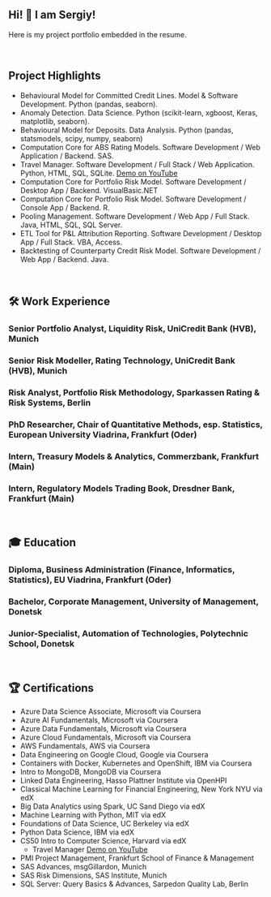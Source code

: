 ## Hi! 👋 I am Sergiy!
Here is my project portfolio embedded in the resume.

&nbsp; 
## Project Highlights
- Behavioural Model for Committed Credit Lines. Model & Software Development. Python (pandas, seaborn).
- Anomaly Detection. Data Science. Python (scikit-learn, xgboost, Keras, matplotlib, seaborn).
- Behavioural Model for Deposits. Data Analysis. Python (pandas, statsmodels, scipy, numpy, seaborn)
- Computation Core for ABS Rating Models. Software Development / Web Application / Backend. SAS.
- Travel Manager. Software Development / Full Stack / Web Application. Python, HTML, SQL, SQLite. [Demo on YouTube](https://www.youtube.com/watch?v=2uNq-8x65oU)
- Computation Core for Portfolio Risk Model. Software Development / Desktop App / Backend. VisualBasic.NET
- Computation Core for Portfolio Risk Model. Software Development / Console App / Backend. R.
- Pooling Management. Software Development / Web App / Full Stack. Java, HTML, SQL, SQL Server.
- ETL Tool for P&L Attribution Reporting. Software Development / Desktop App / Full Stack. VBA, Access.
- Backtesting of Counterparty Credit Risk Model. Software Development / Web App / Backend. Java.

&nbsp;  
## 🛠 Work Experience
### Senior Portfolio Analyst, Liquidity Risk, UniCredit Bank (HVB), Munich
### Senior Risk Modeller, Rating Technology, UniCredit Bank (HVB), Munich
### Risk Analyst, Portfolio Risk Methodology, Sparkassen Rating & Risk Systems, Berlin
### PhD Researcher, Chair of Quantitative Methods, esp. Statistics, European University Viadrina, Frankfurt (Oder)
### Intern, Treasury Models & Analytics, Commerzbank, Frankfurt (Main)
### Intern, Regulatory Models Trading Book, Dresdner Bank, Frankfurt (Main)

&nbsp;  
## 🎓 Education
### Diploma, Business Administration (Finance, Informatics, Statistics), EU Viadrina, Frankfurt (Oder)
### Bachelor, Corporate Management, University of Management, Donetsk
### Junior-Specialist, Automation of Technologies, Polytechnic School, Donetsk

&nbsp;
## 🏆 Certifications
- Azure Data Science Associate, Microsoft via Coursera
- Azure AI Fundamentals, Microsoft via Coursera
- Azure Data Fundamentals, Microsoft via Coursera
- Azure Cloud Fundamentals, Microsoft via Coursera
- AWS Fundamentals, AWS via Coursera
- Data Engineering on Google Cloud, Google via Coursera
- Containers with Docker, Kubernetes and OpenShift, IBM via Coursera
- Intro to MongoDB, MongoDB via Coursera
- Linked Data Engineering, Hasso Plattner Institute via OpenHPI
- Classical Machine Learning for Financial Engineering, New York NYU via edX
- Big Data Analytics using Spark, UC Sand Diego via edX
- Machine Learning with Python, MIT via edX
- Foundations of Data Science, UC Berkeley via edX
- Python Data Science, IBM via edX
- CS50 Intro to Computer Science, Harvard via edX <br/>
    - Travel Manager [Demo on YouTube](https://www.youtube.com/watch?v=2uNq-8x65oU)
- PMI Project Management, Frankfurt School of Finance & Management
- SAS Advances, msgGillardon, Munich
- SAS Risk Dimensions, SAS Institute, Munich
- SQL Server: Query Basics & Advances, Sarpedon Quality Lab, Berlin

&nbsp;

<!--
**grey2018/grey2018** is a ✨ _special_ ✨ repository because its `README.md` (this file) appears on your GitHub profile.

Here are some ideas to get you started:

- 🔭 I’m currently working on ...
- 🌱 I’m currently learning ...
- 👯 I’m looking to collaborate on ...
- 🤔 I’m looking for help with ...
- 💬 Ask me about ...
- 📫 How to reach me: ...
- 😄 Pronouns: ...
- ⚡ Fun fact: ...

-->
